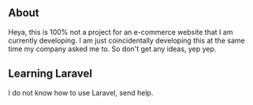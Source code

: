 ## About
Heya, this is 100% not a project for an e-commerce website that I am currently developing. I am just coincidentally developing this at the same time my company asked me to. So don't get any ideas, yep yep.

## Learning Laravel
I do not know how to use Laravel, send help.